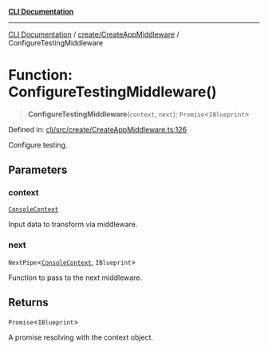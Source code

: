 [**CLI Documentation**](../../../README.md)

***

[CLI Documentation](../../../README.md) / [create/CreateAppMiddleware](../README.md) / ConfigureTestingMiddleware

# Function: ConfigureTestingMiddleware()

> **ConfigureTestingMiddleware**(`context`, `next`): `Promise`\<`IBlueprint`\>

Defined in: [cli/src/create/CreateAppMiddleware.ts:126](https://github.com/stonemjs/cli/blob/ae332002b2560de84ae3a35accc1d91282bd1543/src/create/CreateAppMiddleware.ts#L126)

Configure testing.

## Parameters

### context

[`ConsoleContext`](../../../declarations/interfaces/ConsoleContext.md)

Input data to transform via middleware.

### next

`NextPipe`\<[`ConsoleContext`](../../../declarations/interfaces/ConsoleContext.md), `IBlueprint`\>

Function to pass to the next middleware.

## Returns

`Promise`\<`IBlueprint`\>

A promise resolving with the context object.

